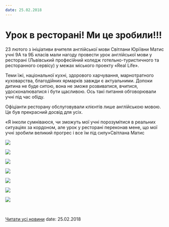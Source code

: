 ```yaml
---
date: 25.02.2018
---
```

# Урок в ресторані! Ми це зробили!!!

23 лютого з ініціативи вчителя англійської мови Світлани Юріївни Матис учні 9А та 9Б класів мали нагоду провести урок англійської мови у ресторані (Львівський професійний коледж готельно-туристичного та ресторанного сервісу) у межах міського проекту «Real Life».

Теми їжі, національної кухні, здорового харчування, марнотратного куховарства, благодійних ярмарків завжди є актуальними. Допоки дитина не буде ситою, вона не зможе розвиватися, вчитися, удосконалюватися і бути щасливою. Ось такі питання обговорювали учні під час обіду.

Офіціанти ресторану обслуговували клієнтів лише англійською мовою. Це був прекрасний досвід для усіх.

«Я інколи сумніваюся, чи зможуть мої учні порозумітися в реальних ситуаціях за кордоном, але урок у ресторані переконав мене, що мої учні зробили великий прогрес і все їм під силу»Світлана Матис

![](/images/blog/урок-в-ресторані-ми-це-зробили/3.jpg)

![](/images/blog/урок-в-ресторані-ми-це-зробили/6.jpg)

![](/images/blog/урок-в-ресторані-ми-це-зробили/2.jpg)

![](/images/blog/урок-в-ресторані-ми-це-зробили/1.jpg)

![](/images/blog/урок-в-ресторані-ми-це-зробили/5.jpg)

![](/images/blog/урок-в-ресторані-ми-це-зробили/4.jpg)

![](/images/blog/урок-в-ресторані-ми-це-зробили/7.jpg)

 

[Читати усі новини](/news)
date: 25.02.2018
